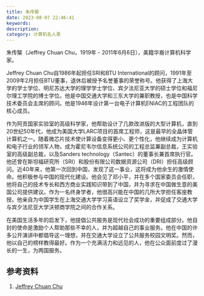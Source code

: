 ```yaml
---
title: 朱传榘
date: 2023-08-07 22:46:41
keywords:
description:
category: 计算机名人录
---
```


朱传榘（Jeffrey Chuan Chu，1919年 - 2011年6月6日），美籍华裔计算机科学家。

Jeffrey Chuan Chu自1986年起担任SRI和BTU International的顾问，1991年至2009年2月担任BTU董事，退休后被授予名誉董事的荣誉称号。他获得了上海大学的学士学位、明尼苏达大学的理学学士学位、宾夕法尼亚大学的硕士学位和福尼尔理工学院的博士学位。他是中国交通大学和三东大学的兼职教授，也是中国科学技术委员会主席的顾问。他是1946年设计第一台电子计算机ENIAC的工程团队的核心成员。

作为阿贡国家实验室的高级科学家，他帮助设计了几款改进版的大型计算机，直到20世纪50年代，他成为美国大学LARC项目的首席工程师，这是最早的全晶体管计算机之一。随着微芯片技术使计算设备变得更小、更个性化，他继续成为计算机和电子行业的领军人物，成为霍尼韦尔信息系统公司的工程总监兼副总裁，王实验室的高级副总裁，以及Sanders technology（Santec）的董事长兼首席执行官。他还曾在斯坦福研究所（SRI）和股份有限公司数据资源公司（DRI）担任高级顾问。近40年来，他第一次回到中国，发现了这一事业，这将成为他余生的激情使命。他积极参与中国的现代化建设。他会见了邓小平，并在多个国家委员会任职，他将自己的技术专长和西方商业实践知识带到了中国，并为寻求在中国做生意的美国公司提供建议。作为一名终身学者，他很高兴能在中国的几所大学担任客座教授。他亲自为中国学生在上海交通大学学习英语设立了奖学金，并促成了交通大学与宾夕法尼亚大学沃顿商学院之间的合作关系。

在美国生活多年的启发下，他提倡公共服务是现代社会成功的重要组成部分。他自封的使命是激励个人帮助那些不幸的人，并为超越自己的事业服务。他在中国的许多公开演讲中都倡导这一理想，并在交通大学设立了公共服务校园文明奖。然而，他以自己的榜样教得最好。作为一个充满活力和远见的人，他在公众面前度过了漫长的一生，为两国服务。

## 参考资料

1. [Jeffrey Chuan Chu](https://www.computer.org/profiles/jeffrey-chu/)

